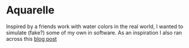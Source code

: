 # Aquarelle

Inspired by a friends work with water colors in the real world, I wanted to simulate (fake?) some of my own in software. As an inspiration I also ran across this [blog post](https://tylerxhobbs.com/essays/2017/a-generative-approach-to-simulating-watercolor-paints) 
